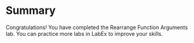 # Summary

Congratulations! You have completed the Rearrange Function Arguments lab. You can practice more labs in LabEx to improve your skills.

